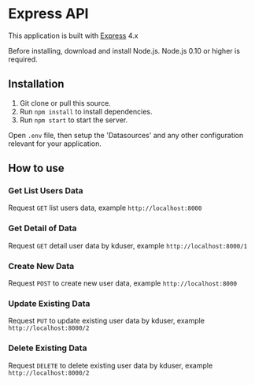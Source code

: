 # Express API

This application is built with [Express](https://expressjs.com) 4.x

Before installing, download and install Node.js. Node.js 0.10 or higher is required.

## Installation

1. Git clone or pull this source.
2. Run `npm install` to install dependencies.
3. Run `npm start` to start the server.

Open `.env` file, then setup the 'Datasources' and any other
configuration relevant for your application.

## How to use

### Get List Users Data

Request `GET` list users data, example `http://localhost:8000`

### Get Detail of Data

Request `GET` detail user data by kduser, example `http://localhost:8000/1`

### Create New Data

Request `POST` to create new user data, example `http://localhost:8000`

### Update Existing Data

Request `PUT` to update existing user data by kduser, example `http://localhost:8000/2`

### Delete Existing Data

Request `DELETE` to delete existing user data by kduser, example `http://localhost:8000/2`

